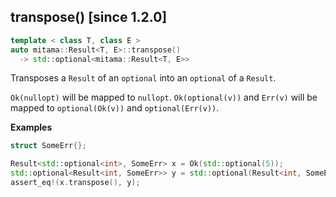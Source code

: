 ## transpose() [since 1.2.0]

```cpp
template < class T, class E >
auto mitama::Result<T, E>::transpose()
  -> std::optional<mitama::Result<T, E>>
```

Transposes a `Result` of an `optional` into an `optional` of a `Result`.

`Ok(nullopt)` will be mapped to `nullopt`.
`Ok(optional(v))` and `Err(v)` will be mapped to `optional(Ok(v))` and `optional(Err(v))`.

**Examples**

```cpp
struct SomeErr{};

Result<std::optional<int>, SomeErr> x = Ok(std::optional(5));
std::optional<Result<int, SomeErr>> y = std::optional(Result<int, SomeErr>(Ok(5)));
assert_eq!(x.transpose(), y);
```